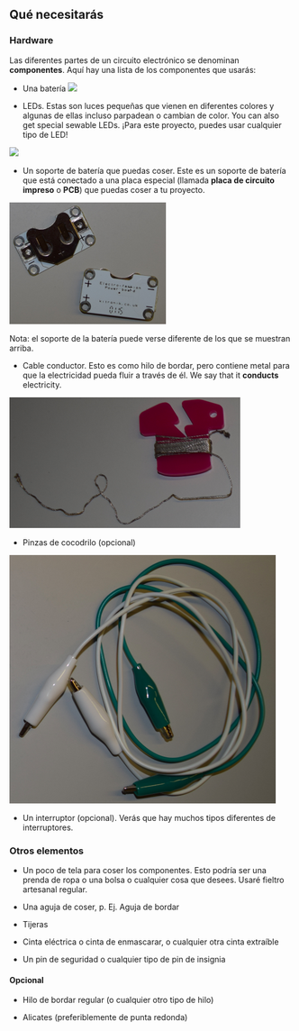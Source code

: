 ## Qué necesitarás

### Hardware

Las diferentes partes de un circuito electrónico se denominan **componentes**. Aquí hay una lista de los componentes que usarás:

+ Una batería ![](images/batteries.png)

+ LEDs. Estas son luces pequeñas que vienen en diferentes colores y algunas de ellas incluso parpadean o cambian de color. You can also get special sewable LEDs. ¡Para este proyecto, puedes usar cualquier tipo de LED!

![](images/LEDs_mix.png)

+ Un soporte de batería que puedas coser. Este es un soporte de batería que está conectado a una placa especial (llamada **placa de circuito impreso** o **PCB**) que puedas coser a tu proyecto.

![](images/battery_holders.png)

Nota: el soporte de la batería puede verse diferente de los que se muestran arriba.

+ Cable conductor. Esto es como hilo de bordar, pero contiene metal para que la electricidad pueda fluir a través de él. We say that it **conducts** electricity.

![](images/thread.png)

+ Pinzas de cocodrilo (opcional)

![](images/crocs.png)

+ Un interruptor (opcional). Verás que hay muchos tipos diferentes de interruptores.

### Otros elementos

+ Un poco de tela para coser los componentes. Esto podría ser una prenda de ropa o una bolsa o cualquier cosa que desees. Usaré fieltro artesanal regular.

+ Una aguja de coser, p. Ej. Aguja de bordar

+ Tijeras

+ Cinta eléctrica o cinta de enmascarar, o cualquier otra cinta extraíble

+ Un pin de seguridad o cualquier tipo de pin de insignia

#### Opcional

+ Hilo de bordar regular (o cualquier otro tipo de hilo)

+ Alicates (preferiblemente de punta redonda)
 
